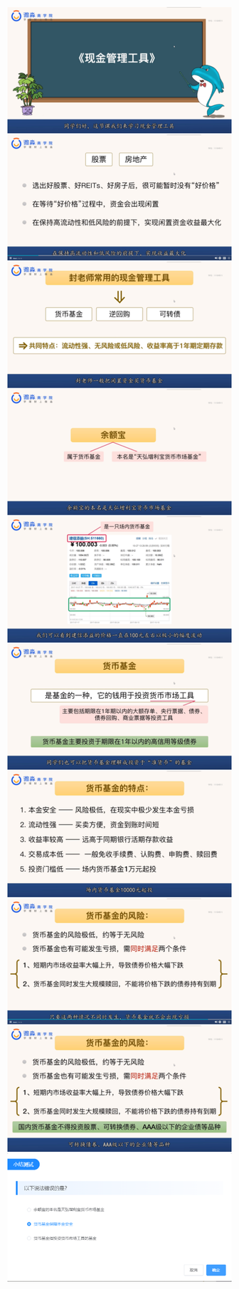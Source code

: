 ![](20201007-%20(1).png)
![](20201007-%20(2).png)
![](20201007-%20(3).png)
![](20201007-%20(4).png)
![](20201007-%20(5).png)
![](20201007-%20(6).png)
![](20201007-%20(7).png)
![](20201007-%20(8).png)
![](20201007-%20(9).png)
![](20201007-%20(10).png)
